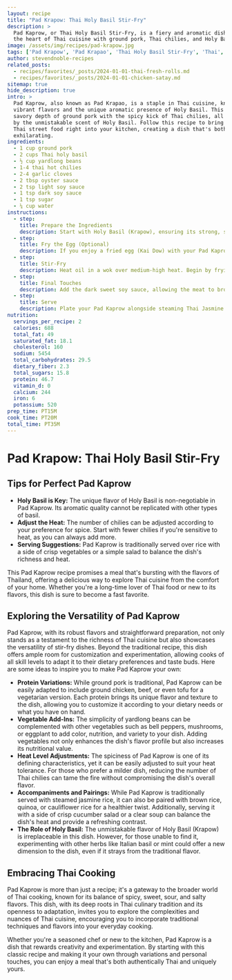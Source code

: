 ```yaml
---
layout: recipe
title: "Pad Krapow: Thai Holy Basil Stir-Fry"
description: >
  Pad Kaprow, or Thai Holy Basil Stir-Fry, is a fiery and aromatic dish that captures
  the heart of Thai cuisine with ground pork, Thai chilies, and Holy Basil.
image: /assets/img/recipes/pad-krapow.jpg
tags: ['Pad Krapow', 'Pad Krapao', 'Thai Holy Basil Stir-Fry', 'Thai', 'Dinner']
author: stevendnoble-recipes
related_posts:
  - recipes/favorites/_posts/2024-01-01-thai-fresh-rolls.md
  - recipes/favorites/_posts/2024-01-01-chicken-satay.md
sitemap: true
hide_description: true
intro: >
  Pad Kaprow, also known as Pad Krapao, is a staple in Thai cuisine, known for its
  vibrant flavors and the unique aromatic presence of Holy Basil. This dish combines the
  savory depth of ground pork with the spicy kick of Thai chilies, all brought together
  by the unmistakable scent of Holy Basil. Follow this recipe to bring the essence of
  Thai street food right into your kitchen, creating a dish that's both comforting and
  exhilarating.
ingredients:
  - 1 cup ground pork
  - 2 cups Thai holy basil
  - ½ cup yardlong beans
  - 1-4 thai hot chilies
  - 2-4 garlic cloves
  - 2 tbsp oyster sauce
  - 2 tsp light soy sauce
  - 1 tsp dark soy sauce
  - 1 tsp sugar
  - ¼ cup water
instructions:
  - step:
    title: Prepare the Ingredients
    description: Start with Holy Basil (Krapow), ensuring its strong, spicy scent is integral to the dish. Avoid substituting with Thai Basil as it has a different flavor profile. Prepare your ingredients by plucking basil leaves, cutting green beans, and crushing garlic and chilies lightly.
  - step:
    title: Fry the Egg (Optional)
    description: If you enjoy a fried egg (Kai Dow) with your Pad Kaprow, cook it beforehand, aiming for crispy edges while keeping the yolk runny.
  - step:
    title: Stir-Fry
    description: Heat oil in a wok over medium-high heat. Begin by frying the garlic and chilies for about 30 seconds before adding the ground pork. Cook until nearly done, then incorporate the oyster sauce and soy sauces, followed by sugar and green beans.
  - step:
    title: Final Touches
    description: Add the dark sweet soy sauce, allowing the meat to brown slightly. Deglaze the pan with a bit of water, creating a savory gravy. Finally, stir in the Holy Basil just until wilted and remove from heat.
  - step:
    title: Serve
    description: Plate your Pad Kaprow alongside steaming Thai Jasmine rice, optionally topped with a fried egg, for a complete meal that's both simple and utterly delicious.
nutrition:
  servings_per_recipe: 2
  calories: 688
  total_fat: 49
  saturated_fat: 18.1
  cholesterol: 160
  sodium: 5454
  total_carbohydrates: 29.5
  dietary_fiber: 2.3
  total_sugars: 15.8
  protein: 46.7
  vitamin_d: 0
  calcium: 244
  iron: 6
  potassium: 520
prep_time: PT15M
cook_time: PT20M
total_time: PT35M
---
```


# Pad Krapow: Thai Holy Basil Stir-Fry

## Tips for Perfect Pad Kaprow

* **Holy Basil is Key:** The unique flavor of Holy Basil is non-negotiable in Pad Kaprow. Its aromatic quality cannot be replicated with other types of basil.
* **Adjust the Heat:** The number of chilies can be adjusted according to your preference for spice. Start with fewer chilies if you're sensitive to heat, as you can always add more.
* **Serving Suggestions:** Pad Kaprow is traditionally served over rice with a side of crisp vegetables or a simple salad to balance the dish's richness and heat.

This Pad Kaprow recipe promises a meal that's bursting with the flavors of Thailand, offering a delicious way to explore Thai cuisine from the comfort of your home. Whether you're a long-time lover of Thai food or new to its flavors, this dish is sure to become a fast favorite.

## Exploring the Versatility of Pad Kaprow

Pad Kaprow, with its robust flavors and straightforward preparation, not only stands as a testament to the richness of Thai cuisine but also showcases the versatility of stir-fry dishes. Beyond the traditional recipe, this dish offers ample room for customization and experimentation, allowing cooks of all skill levels to adapt it to their dietary preferences and taste buds. Here are some ideas to inspire you to make Pad Kaprow your own:

* **Protein Variations:** While ground pork is traditional, Pad Kaprow can be easily adapted to include ground chicken, beef, or even tofu for a vegetarian version. Each protein brings its unique flavor and texture to the dish, allowing you to customize it according to your dietary needs or what you have on hand.
* **Vegetable Add-Ins:** The simplicity of yardlong beans can be complemented with other vegetables such as bell peppers, mushrooms, or eggplant to add color, nutrition, and variety to your dish. Adding vegetables not only enhances the dish's flavor profile but also increases its nutritional value.
* **Heat Level Adjustments:** The spiciness of Pad Kaprow is one of its defining characteristics, yet it can be easily adjusted to suit your heat tolerance. For those who prefer a milder dish, reducing the number of Thai chilies can tame the fire without compromising the dish's overall flavor.
* **Accompaniments and Pairings:** While Pad Kaprow is traditionally served with steamed jasmine rice, it can also be paired with brown rice, quinoa, or cauliflower rice for a healthier twist. Additionally, serving it with a side of crisp cucumber salad or a clear soup can balance the dish's heat and provide a refreshing contrast.
* **The Role of Holy Basil:** The unmistakable flavor of Holy Basil (Krapow) is irreplaceable in this dish. However, for those unable to find it, experimenting with other herbs like Italian basil or mint could offer a new dimension to the dish, even if it strays from the traditional flavor.

## Embracing Thai Cooking

Pad Kaprow is more than just a recipe; it's a gateway to the broader world of Thai cooking, known for its balance of spicy, sweet, sour, and salty flavors. This dish, with its deep roots in Thai culinary tradition and its openness to adaptation, invites you to explore the complexities and nuances of Thai cuisine, encouraging you to incorporate traditional techniques and flavors into your everyday cooking.

Whether you're a seasoned chef or new to the kitchen, Pad Kaprow is a dish that rewards creativity and experimentation. By starting with this classic recipe and making it your own through variations and personal touches, you can enjoy a meal that's both authentically Thai and uniquely yours.